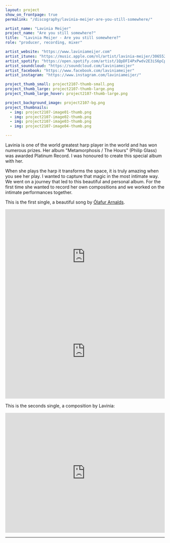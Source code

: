 ```yaml
---
layout: project
show_on_frontpage: true
permalink: "/discography/lavinia-meijer-are-you-still-somewhere/"

artist_name: "Lavinia Meijer"
project_name: "Are you still somewhere?"
title:  "Lavinia Meijer - Are you still somewhere?"
role: "producer, recording, mixer"

artist_website: "https://www.laviniameijer.com"
artist_itunes: "https://music.apple.com/nl/artist/lavinia-meijer/306552363?l=en"
artist_spotify: "https://open.spotify.com/artist/1QpDFI4PxPwdv2E3iS6pCp?si=OgbvpnReT1ehA2c_ALIKgA"
artist_soundcloud: "https://soundcloud.com/laviniameijer"
artist_facebook: "https://www.facebook.com/laviniameijer"
artist_instagram: "https://www.instagram.com/laviniameijer/"

project_thumb_small: project2107-thumb-small.png
project_thumb_large: project2107-thumb-large.png
project_thumb_large_hover: project2107-thumb-large.png

project_background_image: project2107-bg.png
project_thumbnails:
  - img: project2107-image01-thumb.png
  - img: project2107-image02-thumb.png
  - img: project2107-image03-thumb.png
  - img: project2107-image04-thumb.png

---
```


Lavinia is one of the world greatest harp player in the world and has won numerous prizes. Her album "Metamorphosis / The Hours" (Philip Glass) was awarded Platinum Record. I was honoured to create this special album with her.

When she plays the harp it transforms the space, it is truly amazing when you see her play. I wanted to capture that magic in the most intimate way. We went on a journey that led to this beautiful and personal album. For the first time she wanted to record her own compositions and we worked on the intimate performances together. 


This is the first single, a beautiful song by [Ólafur Arnalds](https://olafurarnalds.com).


<iframe src="https://open.spotify.com/embed/track/24Uwb9ZsMs7ZL19FHpotEY" width="100%" height="300" frameborder="0" allowtransparency="true" allow="encrypted-media"></iframe>


<iframe width="100%" height="300" src="https://www.youtube.com/embed/wHnHDGkPcWo?rel=0" frameborder="0" allow="accelerometer; autoplay; clipboard-write; encrypted-media; gyroscope; picture-in-picture" allowfullscreen></iframe>


This is the seconds single, a composition by Lavinia:

<iframe src="https://open.spotify.com/embed/track/4FAkhCKU2PrCJzoVFKlTUW" width="100%" height="380" frameborder="0" allowtransparency="true" allow="encrypted-media"></iframe>

---
